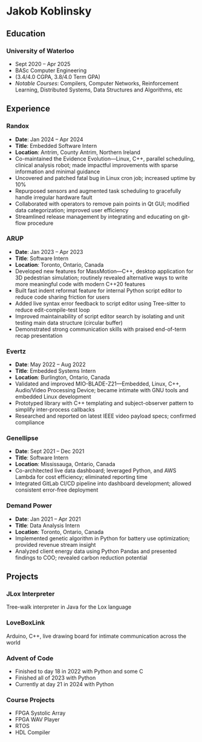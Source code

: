 # Jakob Koblinsky

## Education

### University of Waterloo
- Sept 2020 – Apr 2025
- BASc Computer Engineering 
- (3.4/4.0 CGPA, 3.8/4.0 Term GPA)
- _Notable Courses_: Compilers, Computer Networks, Reinforcement Learning, Distributed Systems, Data Structures and Algorithms, etc

## Experience

### Randox
- __Date__: Jan 2024 – Apr 2024
- __Title__: Embedded Software Intern
- __Location__: Antrim, County Antrim, Northern Ireland
- Co-maintained the Evidence Evolution—Linux, C++, parallel scheduling, clinical analysis robot; made impactful improvements with sparse information and minimal guidance
- Uncovered and patched fatal bug in Linux cron job; increased uptime by 10%
- Repurposed sensors and augmented task scheduling to gracefully handle irregular hardware fault
- Collaborated with operators to remove pain points in Qt GUI; modified data categorization; improved user efficiency
- Streamlined release management by integrating and educating on git-flow procedure

### ARUP
- __Date__: Jan 2023 – Apr 2023
- __Title__: Software Intern
- __Location__: Toronto, Ontario, Canada
- Developed new features for MassMotion—C++, desktop application for 3D pedestrian simulation; routinely revealed alternative ways to write more meaningful code with modern C++20 features
- Built fast indent reformat feature for internal Python script editor to reduce code sharing friction for users
- Added live syntax error feedback to script editor using Tree-sitter to reduce edit-compile-test loop
- Improved maintainability of script editor search by isolating and unit testing main data structure (circular buffer)
- Demonstrated strong communication skills with praised end-of-term recap presentation

### Evertz
- __Date__: May 2022 – Aug 2022
- __Title__: Embedded Systems Intern
- __Location__: Burlington, Ontario, Canada
- Validated and improved MIO-BLADE-Z21—Embedded, Linux, C++, Audio/Video Processing Device; became intimate with GNU tools and embedded Linux development
- Prototyped library with C++ templating and subject-observer pattern to simplify inter-process callbacks
- Researched and reported on latest IEEE video payload specs; confirmed compliance

### Genellipse
- __Date__: Sept 2021 – Dec 2021
- __Title__: Software Intern
- __Location__: Mississauga, Ontario, Canada
- Co-architected live data dashboard; leveraged Python, and AWS Lambda for cost efficiency; eliminated reporting time
- Integrated GitLab CI/CD pipeline into dashboard development; allowed consistent error-free deployment

### Demand Power
- __Date__: Jan 2021 – Apr 2021
- __Title__: Data Analysis Intern
- __Location__: Toronto, Ontario, Canada
- Implemented genetic algorithm in Python for battery use optimization; provided revenue stream insight
- Analyzed client energy data using Python Pandas and presented findings to COO; revealed carbon reduction potential

## Projects
### JLox Interpreter
Tree-walk interpreter in Java for the Lox language
### LoveBoxLink
Arduino, C++, live drawing board for intimate communication across the world
### Advent of Code
- Finished to day 18 in 2022 with Python and some C
- Finished all of 2023 with Python
- Currently at day 21 in 2024 with Python
### Course Projects 
- FPGA Systolic Array
- FPGA WAV Player
- RTOS
- HDL Compiler